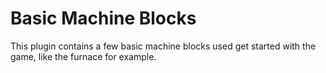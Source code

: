 # Basic Machine Blocks

This plugin contains a few basic machine blocks used get started with the game, like the furnace for example.
